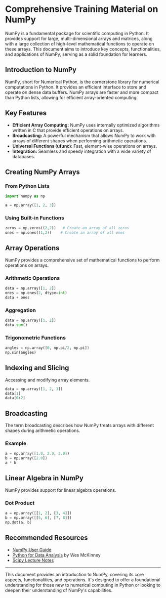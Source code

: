 
# Comprehensive Training Material on NumPy

NumPy is a fundamental package for scientific computing in Python. It provides support for large, multi-dimensional arrays and matrices, along with a large collection of high-level mathematical functions to operate on these arrays. This document aims to introduce key concepts, functionalities, and applications of NumPy, serving as a solid foundation for learners.

## Introduction to NumPy

NumPy, short for Numerical Python, is the cornerstone library for numerical computations in Python. It provides an efficient interface to store and operate on dense data buffers. NumPy arrays are faster and more compact than Python lists, allowing for efficient array-oriented computing.

## Key Features

- **Efficient Array Computing:** NumPy uses internally optimized algorithms written in C that provide efficient operations on arrays.
- **Broadcasting:** A powerful mechanism that allows NumPy to work with arrays of different shapes when performing arithmetic operations.
- **Universal Functions (ufunc):** Fast, element-wise operations on arrays.
- **Integration:** Seamless and speedy integration with a wide variety of databases.

## Creating NumPy Arrays

### From Python Lists

```python
import numpy as np

a = np.array([1, 2, 3])
```

### Using Built-in Functions

```python
zeros = np.zeros((2,2))   # Create an array of all zeros
ones = np.ones((1,2))    # Create an array of all ones
```

## Array Operations

NumPy provides a comprehensive set of mathematical functions to perform operations on arrays.

### Arithmetic Operations

```python
data = np.array([1, 2])
ones = np.ones(2, dtype=int)
data + ones
```

### Aggregation

```python
data = np.array([1, 2])
data.sum()
```

### Trigonometric Functions

```python
angles = np.array([0, np.pi/2, np.pi])
np.sin(angles)
```

## Indexing and Slicing

Accessing and modifying array elements.

```python
data = np.array([1, 2, 3])
data[1]
data[0:2]
```

## Broadcasting

The term broadcasting describes how NumPy treats arrays with different shapes during arithmetic operations.

### Example

```python
a = np.array([1.0, 2.0, 3.0])
b = np.array([2.0])
a * b
```

## Linear Algebra in NumPy

NumPy provides support for linear algebra operations.

### Dot Product

```python
a = np.array([[1, 2], [3, 4]])
b = np.array([[5, 6], [7, 8]])
np.dot(a, b)
```

## Recommended Resources

- [NumPy User Guide](https://numpy.org/doc/stable/user/index.html)
- [Python for Data Analysis](https://wesmckinney.com/pages/book.html) by Wes McKinney
- [Scipy Lecture Notes](http://www.scipy-lectures.org/intro/numpy/index.html)

---

This document provides an introduction to NumPy, covering its core aspects, functionalities, and operations. It's designed to offer a foundational understanding for those new to numerical computing in Python or looking to deepen their understanding of NumPy's capabilities.
